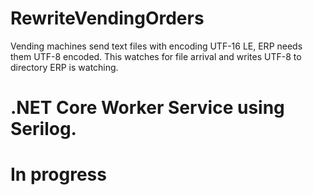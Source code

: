 # RewriteVendingOrders
Vending machines send text files with encoding UTF-16 LE, ERP needs them UTF-8 encoded. This watches for file arrival and writes UTF-8 to directory ERP is watching.


# .NET Core Worker Service using Serilog.
# In progress
